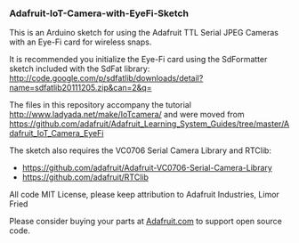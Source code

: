 ### Adafruit-IoT-Camera-with-EyeFi-Sketch
This is an Arduino sketch for using the Adafruit TTL Serial JPEG Cameras with an Eye-Fi card for wireless snaps.

It is recommended you initialize the Eye-Fi card using the SdFormatter sketch included with the SdFat library:
http://code.google.com/p/sdfatlib/downloads/detail?name=sdfatlib20111205.zip&can=2&q=

The files in this repository accompany the tutorial http://www.ladyada.net/make/IoTcamera/ 
and were moved from https://github.com/adafruit/Adafruit_Learning_System_Guides/tree/master/Adafruit_IoT_Camera_EyeFi

The sketch also requires the VC0706 Serial Camera Library and RTClib:  
- https://github.com/adafruit/Adafruit-VC0706-Serial-Camera-Library
- https://github.com/adafruit/RTClib

All code MIT License, please keep attribution to Adafruit Industries, Limor Fried

Please consider buying your parts at [Adafruit.com](https://www.adafruit.com) to support open source code.
